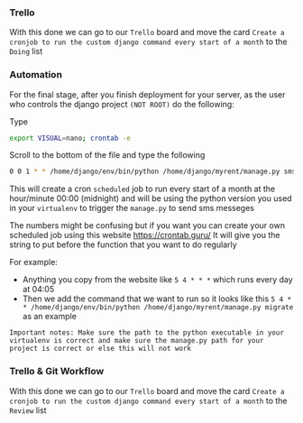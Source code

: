 ### Trello

With this done we can go to our `Trello` board and move the card `Create a cronjob to run the custom django command every start of a month` to the `Doing` list

### Automation

For the final stage, after you finish deployment for your server, as the user who controls the django project `(NOT ROOT)` do the following:

Type

```bash
export VISUAL=nano; crontab -e
```

Scroll to the bottom of the file and type the following

```bash
0 0 1 * * /home/django/env/bin/python /home/django/myrent/manage.py smser
```

This will create a cron `scheduled` job to run every start of a month at the hour/minute 00:00 (midnight) and will be using the python version you used in your `virtualenv` to trigger the `manage.py` to send sms messeges

The numbers might be confusing but if you want you can create your own scheduled job using this website https://crontab.guru/
It will give you the string to put before the function that you want to do regularly

For example:

- Anything you copy from the website like `5 4 * * *` which runs every day at 04:05
- Then we add the command that we want to run so it looks like this `5 4 * * /home/django/env/bin/python /home/django/myrent/manage.py migrate` as an example

`Important notes: Make sure the path to the python executable in your virtualenv is correct and make sure the manage.py path for your project is correct or else this will not work`

### Trello & Git Workflow

With this done we can go to our `Trello` board and move the card `Create a cronjob to run the custom django command every start of a month` to the `Review` list
